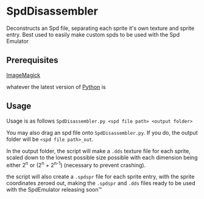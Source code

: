 # SpdDisassembler
Deconstructs an Spd file, separating each sprite it's own texture and sprite entry. Best used to easily make custom spds to be used with the Spd Emulator

## Prerequisites
[ImageMagick](https://imagemagick.org/script/download.php)

whatever the latest version of [Python](https://www.python.org/downloads/) is

## Usage
Usage is as follows `SpdDisassembler.py <spd file path> <output folder>`

You may also drag an spd file onto `SpdDisassembler.py`. If you do, the output folder will be `<spd file path>_out`.

In the output folder, the script will make a `.dds` texture file for each sprite, scaled down to the lowest possible size possible with each dimension being either 2<sup>n</sup> or (2<sup>n</sup> + 2<sup>n-1</sup>) (necessary to prevent crashing).

the script will also create a `.spdspr` file for each sprite entry, with the sprite coordinates zeroed out, making the `.spdspr` and `.dds` files ready to be used with the SpdEmulator releasing soon:tm:

